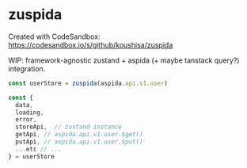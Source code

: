 # zuspida
Created with CodeSandbox: https://codesandbox.io/s/github/koushisa/zuspida

WIP: framework-agnostic zustand + aspida (+ maybe tanstack query?) integration. 

```ts
const userStore = zuspida(aspida.api.v1.user)

const {
  data,
  loading, 
  error, 
  storeApi,  // zustand instance
  getApi, // aspida.api.v1.user.$get()
  putApi, // aspida.api.v1.user.$put()
  ...etc // ...
} = userStore
```

